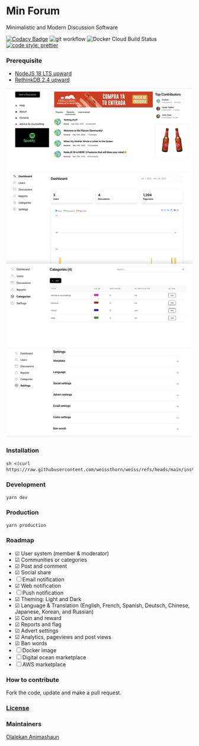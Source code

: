 # Min Forum

Minimalistic and Modern Discussion Software

[![Codacy Badge](https://app.codacy.com/project/badge/Grade/b434e4594827418681e9fbe21566b45e)](https://www.codacy.com/gh/weissthorn/weiss/dashboard?utm_source=github.com&utm_medium=referral&utm_content=weissthorn/weiss&utm_campaign=Badge_Grade)
![git workflow](https://github.com/weissthorn/weiss/actions/workflows/main.yml/badge.svg?branch=main)
![Docker Cloud Build Status](https://img.shields.io/docker/cloud/build/kimolalekan/weiss)
[![code style: prettier](https://img.shields.io/badge/code_style-prettier-ff69b4.svg?style=flat-square)](https://github.com/prettier/prettier)

### Prerequisite

- [NodeJS 18 LTS upward](https://github.com/nvm-sh/nvm/blob/master/README.md)
- [RethinkDB 2.4 upward](https://rethinkdb.com/docs/install/)

![image5](./public/screenshots/5.png)
![image1](./public/screenshots/1.png)
![image2](./public//screenshots/2.png)
![image3](./public//screenshots/3.png)

### Installation

```
sh <(curl https://raw.githubusercontent.com/weissthorn/weiss/refs/heads/main/install/setup.sh)
```

### Development

```
yarn dev
```

### Production

```
yarn production
```

### Roadmap

- &#x2611; User system (member & moderator)
- &#x2611; Communities or categories
- &#x2611; Post and comment
- &#x2611; Social share
- &#x2610; Email notification
- &#x2611; Web notification
- &#x2610; Push notification
- &#x2611; Theming: Light and Dark
- &#x2611; Language & Translation (English, French, Spanish, Deutsch, Chinese, Japanese, Korean, and Russian)
- &#x2611; Coin and reward
- &#x2611; Reports and flag
- &#x2611; Advert settings
- &#x2611; Analytics, pageviews and post views
- &#x2611; Ban words
- &#x2610; Docker image
- &#x2610; Digital ocean marketplace
- &#x2610; AWS marketplace

### How to contribute

Fork the code, update and make a pull request.

### [License](LICENSE)

### Maintainers

[Olalekan Animashaun](https://github.com/kimolalekan)
